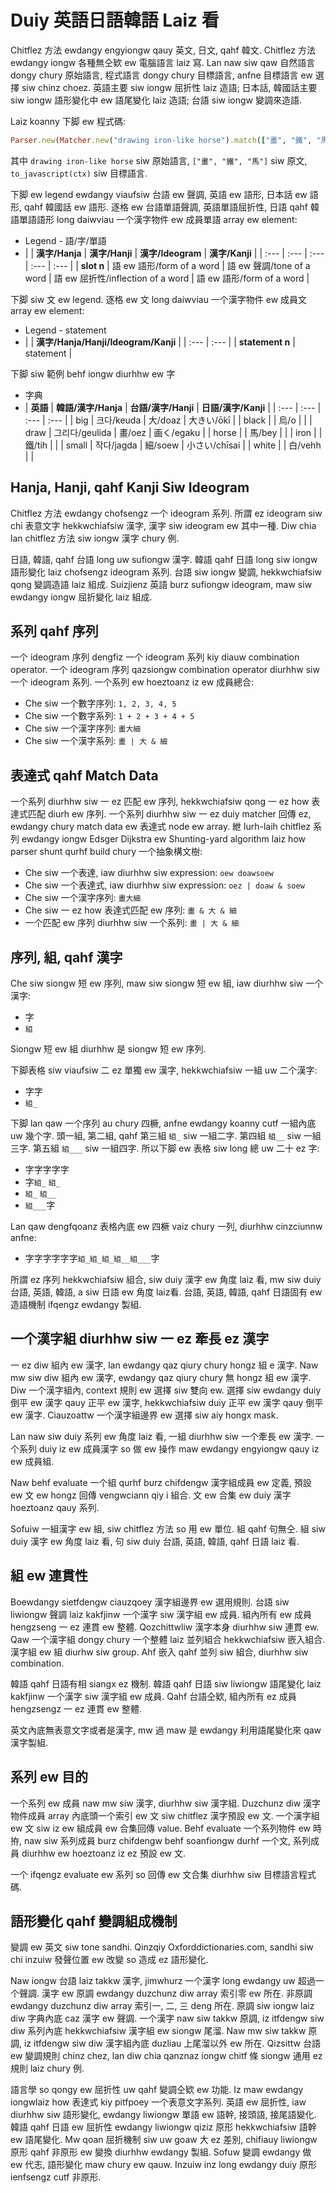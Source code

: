 # Duiy 英語日語韓語 Laiz 看

Chitflez 方法 ewdangy engyiongw qauy 英文, 日文, qahf 韓文. Chitflez 方法 ewdangy iongw 各種無仝欵 ew 電腦語言 laiz 寫. Lan naw siw qaw 自然語言 dongy chury 原始語言, 程式語言 dongy chury 目標語言, anfne 目標語言 ew 選擇 siw chinz choez. 英語主要 siw iongw 屈折性 laiz 造語; 日本話, 韓國話主要 siw iongw 語形變化中 ew 語尾變化 laiz 造語; 台語 siw iongw 變調來造語.

Laiz koanny 下脚 ew 程式碼:

```ruby
Parser.new(Matcher.new("drawing iron-like horse").match(["畫", "鐵", "馬"]).to_ast.to_javascript(ctx)
```

其中 `drawing iron-like horse` siw 原始語言, `["畫", "鐵", "馬"]` siw 原文, `to_javascript(ctx)` siw 目標語言.

下脚 ew legend ewdangy viaufsiw 台語 ew 聲調, 英語 ew 語形, 日本話 ew 語形, qahf 韓國話 ew 語形. 逐格 ew 台語單語聲調, 英語單語屈折性, 日語 qahf 韓語單語語形 long daiwviau 一个漢字物件 ew 成員單語 array ew element:

* Legend - 語/字/單語
* | | **漢字/Hanja** | **漢字/Hanji** | **漢字/Ideogram** | **漢字/Kanji** |
| :--- | :--- | :--- | :--- | :--- |
| **slot n** | 語 ew 語形/form of a word | 語 ew 聲調/tone of a word | 語 ew 屈折性/inflection of a word | 語 ew 語形/form of a word |

下脚 siw 文 ew legend. 逐格 ew 文 long daiwviau 一个漢字物件 ew 成員文 array ew element:

* Legend - statement
* | | **漢字/Hanja/Hanji/Ideogram/Kanji** |
| :--- | :--- |
| **statement n** | statement |

下脚 siw 範例 behf iongw diurhhw ew 字

* 字典
* | **英語** | **韓語/漢字/Hanja** | **台語/漢字/Hanji** | **日語/漢字/Kanji** |
| :--- | :--- | :--- | :--- |
| big | 크다/keuda | 大/doaz | 大きい/ōkī |
| black | | 烏/o | |
| draw | 그리다/geulida | 畫/oez | 画く/egaku |
| horse | | 馬/bey | |
| iron | | 鐵/tih | |
| small | 작다/jagda | 細/soew | 小さい/chīsai |
| white | | 白/vehh | |

## Hanja, Hanji, qahf Kanji Siw Ideogram

Chitflez 方法 ewdangy chofsengz 一个 ideogram 系列. 所謂 ez ideogram siw chi 表意文字 hekkwchiafsiw 漢字, 漢字 siw ideogram ew 其中一種. Diw chia lan chitflez 方法 siw iongw 漢字 chury 例.

日語, 韓語, qahf 台語 long uw sufiongw 漢字. 韓語 qahf 日語 long siw iongw 語形變化 laiz chofsengz ideogram 系列. 台語 siw iongw 變調, hekkwchiafsiw qong 變調造語 laiz 組成. Suizjienz 英語 burz sufiongw ideogram, maw siw ewdangy iongw 屈折變化 laiz 組成.

## 系列 qahf 序列

一个 ideogram 序列 dengfiz 一个 ideogram 系列 kiy diauw combination operator. 一个 ideogram 序列 qazsiongw combination operator diurhhw siw 一个 ideogram 系列. 一个系列 ew hoeztoanz iz ew 成員總合:

* Che siw 一个數字序列: `1, 2, 3, 4, 5`
* Che siw 一个數字系列: `1 + 2 + 3 + 4 + 5`
* Che siw 一个漢字序列: `畫大細`
* Che siw 一个漢字系列: `畫 | 大 & 細`

## 表達式 qahf Match Data

一个系列 diurhhw siw 一 ez 匹配 ew 序列, hekkwchiafsiw qong 一 ez how 表達式匹配 diurh ew 序列. 一个系列 diurhhw siw 一 ez duiy matcher 回傳 ez, ewdangy chury match data ew 表達式 node ew array. 紲 lurh-laih chitflez 系列 ewdangy iongw Edsger Dijkstra ew Shunting-yard algorithm laiz how parser shunt qurhf build chury 一个抽象構文樹:

* Che siw 一个表達, iaw diurhhw siw expression: `oew doawsoew`
* Che siw 一个表達式, iaw diurhhw siw expression: `oez | doaw & soew`
* Che siw 一个漢字序列: `畫大細`
* Che siw 一 ez how 表達式匹配 ew 序列: `畫 & 大 & 細`
* 一个匹配 ew 序列 diurhhw siw 一个系列: `畫 | 大 & 細`

## 序列, 組, qahf 漢字

Che siw siongw 短 ew 序列, maw siw siongw 短 ew 組, iaw diurhhw siw 一个漢字:

* 字
* `組`

Siongw 短 ew 組 diurhhw 是 siongw 短 ew 序列.

下脚表格 siw viaufsiw 二 ez 單獨 ew 漢字, hekkwchiafsiw 一組 uw 二个漢字:

* 字字
* `組_`

下脚 lan qaw 一个序列 au chury 四橛, anfne ewdangy koanny cutf 一組內底 uw 幾个字. 頭一組, 第二組, qahf 第三組 `組_` siw 一組二字. 第四組 `組__` siw 一組三字. 第五組 `組___` siw 一組四字. 所以下脚 ew 表格 siw long 總 uw 二十 ez 字:

* 字字字字字
* 字`組_` `組_`
* `組_` `組__`
* `組___`字

Lan qaw dengfqoanz 表格內底 ew 四橛 vaiz chury 一列, diurhhw cinzciunnw anfne:

* 字字字字字字`組_組_組_組__組___`字

所謂 ez 序列 hekkwchiafsiw 組合, siw duiy 漢字 ew 角度 laiz 看, mw siw duiy 台語, 英語, 韓語, a siw 日語 ew 角度 laiz看. 台語, 英語, 韓語, qahf 日語固有 ew 造語機制 ifqengz ewdangy 製組.

## 一个漢字組 diurhhw siw 一 ez 牽長 ez 漢字

一 ez diw 組內 ew 漢字, lan ewdangy qaz qiury chury hongz 組 e 漢字. Naw mw siw diw 組內 ew 漢字, ewdangy qaz qiury chury 無 hongz 組 ew 漢字. Diw 一个漢字組內, context 規則 ew 選擇 siw 雙向 ew. 選擇 siw ewdangy duiy 倒平 ew 漢字 qauy 正平 ew 漢字, hekkwchiafsiw duiy 正平 ew 漢字 qauy 倒平 ew 漢字. Ciauzoattw 一个漢字組邊界 ew 選擇 siw aiy hongx mask.

Lan naw siw duiy 系列 ew 角度 laiz 看, 一組 diurhhw siw 一个牽長 ew 漢字. 一个系列 duiy iz ew 成員漢字 so 做 ew 操作 maw ewdangy engyiongw qauy iz ew 成員組.

Naw behf evaluate 一个組 qurhf burz chifdengw 漢字組成員 ew 定義, 預設 ew 文 ew hongz 回傳 vengwciann qiy i 組合. 文 ew 合集 ew duiy 漢字 hoeztoanz qauy 系列.

Sofuiw 一組漢字 ew 組, siw chitflez 方法 so 用 ew 單位. 組 qahf 句無仝. 組 siw duiy 漢字 ew 角度 laiz 看, 句 siw duiy 台語, 英語, 韓語, qahf 日語 laiz 看.

## 組 ew 連貫性

Boewdangy sietfdengw ciauzqoey 漢字組邊界 ew 選用規則. 台語 siw liwiongw 聲調 laiz kakfjinw 一个漢字 siw 漢字組 ew 成員. 組內所有 ew 成員 hengzseng 一 ez 連貫 ew 整體. Qozchittwliw 漢字本身 diurhhw siw 連貫 ew. Qaw 一个漢字組 dongy chury 一个整體 laiz 並列組合 hekkwchiafsiw 嵌入組合. 漢字組 ew 組 diurhw siw group. Ahf 嵌入 qahf 並列 siw 組合, diurhhw siw combination.

韓語 qahf 日語有相 siangx ez 機制. 韓語 qahf 日語 siw liwiongw 語尾變化 laiz kakfjinw 一个漢字 siw 漢字組 ew 成員. Qahf 台語仝欵, 組內所有 ez 成員 hengzsengz 一 ez 連貫 ew 整體.

英文內底無表意文字或者是漢字, mw 過 maw 是 ewdangy 利用語尾變化來 qaw 漢字製組.

## 系列 ew 目的

一个系列 ew 成員 naw mw siw 漢字, diurhhw siw 漢字組. Duzchunz diw 漢字物件成員 array 內底頭一个索引 ew 文 siw chitflez 漢字預設 ew 文. 一个漢字組 ew 文 siw iz ew 組成員 ew 合集回傳 value. Behf evaluate 一个系列物件 ew 時拵, naw siw 系列成員 burz chifdengw behf soanfiongw durhf 一个文, 系列成員 diurhhw ew hoeztoanz iz ez 預設 ew 文.

一个 ifqengz evaluate ew 系列 so 回傳 ew 文合集 diurhhw siw 目標語言程式碼.

## 語形變化 qahf 變調組成機制

變調 ew 英文 siw tone sandhi. Qinzqiy Oxforddictionaries.com, sandhi siw chi inzuiw 發聲位置 ew 改變 so 造成 ez 語形變化.

Naw iongw 台語 laiz takkw 漢字, jimwhurz 一个漢字 long ewdangy uw 超過一个聲調. 漢字 ew 原調 ewdangy duzchunz diw array 索引零 ew 所在. 非原調 ewdangy duzchunz diw array 索引一, 二, 三 deng 所在. 原調 siw iongw laiz diw 字典內底 caz 漢字 ew 聲調. 一个漢字 naw siw takkw 原調, iz itfdengw siw diw 系列內底 hekkwchiafsiw 漢字組 ew siongw 尾溜. Naw mw siw takkw 原調, iz itfdengw siw diw 漢字組內底 duzliau 上尾溜以外 ew 所在. Qizsittw 台語 ew 變調規則 chinz chez, lan diw chia qanznaz iongw chitf 條 siongw 通用 ez 規則 laiz chury 例.

語言學 so qongy ew 屈折性 uw qahf 變調仝欵 ew 功能. Iz maw ewdangy iongwlaiz how 表達式 kiy pitfpoey 一个表意文字系列. 英語 ew 屈折性, iaw diurhhw siw 語形變化, ewdangy liwiongw 單語 ew 語幹, 接頭語, 接尾語變化. 韓語 qahf 日語 ew 屈折性 ewdangy liwiongw qiziz 原形 hekkwchiafsiw 語幹 ew 語尾變化. Mw qoan 屈折機制 siw uw goaw 大 ez 差別, chifiauy liwiongw 原形 qahf 非原形 ew 變換 diurhhw ewdangy 製組. Sofuw 變調 ewdangy 做 ew 代志, 語形變化 maw chury ew qauw. Inzuiw inz long ewdangy duiy 原形 ienfsengz cutf 非原形.
